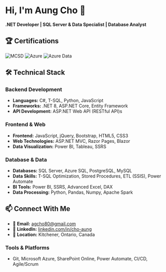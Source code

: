 # Hi, I'm Aung Cho 👋

**.NET Developer | SQL Server & Data Specialist | Database Analyst**

## 🏆 Certifications
![MCSD](https://img.shields.io/badge/MCSD-Web_Applications-0078D4?logo=microsoft)
![Azure](https://img.shields.io/badge/Azure-0089D6?logo=microsoft-azure)
![Azure Data](https://img.shields.io/badge/Azure_Data-0089D6?logo=microsoft-azure)

## 🛠️ Technical Stack

### **Backend Development**
- **Languages:** C#, T-SQL, Python, JavaScript
- **Frameworks:** .NET 8, ASP.NET Core, Entity Framework
- **API Development:** ASP.NET Web API (RESTful API)s

### **Frontend & Web**
- **Frontend:** JavaScript, jQuery, Bootstrap, HTML5, CSS3
- **Web Technologies:** ASP.NET MVC, Razor Pages, Blazor
- **Data Visualization:** Power BI, Tableau, SSRS

### **Database & Data**
- **Databases:** SQL Server, Azure SQL, PostgreSQL, MySQL
- **Data Skills:** T-SQL Optimization, Stored Procedures, ETL (SSIS), Power Automate
- **BI Tools:** Power BI, SSRS, Advanced Excel, DAX
- **Data Processing:** Python, Pandas, Numpy, Apache Spark

## 📫 Connect With Me
- 📧 **Email:** agcho80@gmail.com
- 💼 **LinkedIn:** [linkedin.com/in/cho-aung](https://linkedin.com/in/cho-aung)
- 🏢 **Location:** Kitchener, Ontario, Canada

### **Tools & Platforms**
- Git, Microsoft Azure, SharePoint Online, Power Automate, CI/CD, Agile/Scrum

<!--
**AgCho/AgCho** is a ✨ _special_ ✨ repository because its `README.md` (this file) appears on your GitHub profile.

Here are some ideas to get you started:

- 🔭 I’m currently working on ...
- 🌱 I’m currently learning ...
- 👯 I’m looking to collaborate on ...
- 🤔 I’m looking for help with ...
- 💬 Ask me about ...
- 📫 How to reach me: ...
- 😄 Pronouns: ...
- ⚡ Fun fact: ...
-->
